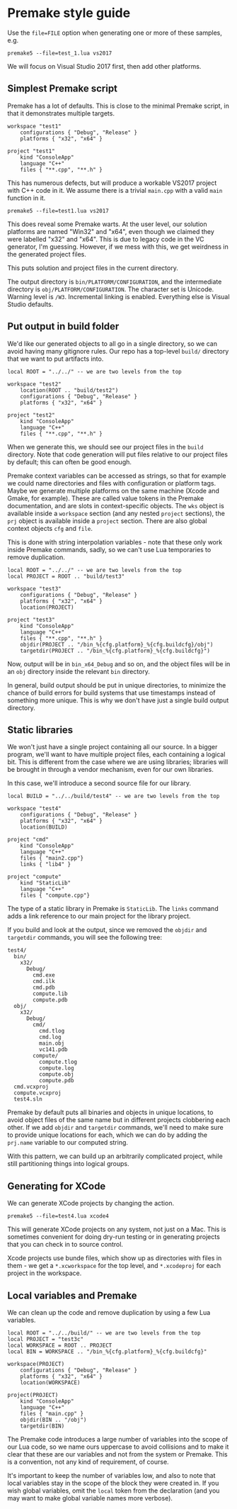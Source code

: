 # Premake style guide

Use the `file=FILE` option when generating one or more of these
samples, e.g.

```
premake5 --file=test_1.lua vs2017
```

We will focus on Visual Studio 2017 first, then add other platforms.

## Simplest Premake script

Premake has a lot of defaults. This is close to the minimal Premake script, in that it
demonstrates multiple targets.

```
workspace "test1"
    configurations { "Debug", "Release" }
    platforms { "x32", "x64" }

project "test1"
    kind "ConsoleApp"
    language "C++"
    files { "**.cpp", "**.h" }
```

This has numerous defects, but will produce a workable VS2017 project with C++ code in it.
We assume there is a trivial `main.cpp` with a valid `main` function in it.

```
premake5 --file=test1.lua vs2017
```

This does reveal some Premake warts. At the user level, our solution platforms are named "Win32"
and "x64", even though we claimed they were labelled "x32" and "x64". This is due to legacy code
in the VC generator, I'm guessing. However, if we mess with this, we get weirdness in the generated
project files.

This puts solution and project files in the current directory.

The output directory is `bin/PLATFORM/CONFIGURATION`, and the intermediate directory is
`obj/PLATFORM/CONFIGURATION`. The character set is Unicode. Warning level is `/W3`. Incremental
linking is enabled. Everything else is Visual Studio defaults.

## Put output in build folder

We'd like our generated objects to all go in a single directory, so we can avoid having many
gitignore rules. Our repo has a top-level `build/` directory that we want to put artifacts into.

```
local ROOT = "../../" -- we are two levels from the top

workspace "test2"
    location(ROOT .. "build/test2")
    configurations { "Debug", "Release" }
    platforms { "x32", "x64" }

project "test2"
    kind "ConsoleApp"
    language "C++"
    files { "**.cpp", "**.h" }
```

When we generate this, we should see our project files in the `build` directory. Note that code generation
will put files relative to our project files by default; this can often be good enough.

Premake context variables can be accessed as strings, so that for example we could name directories and
files with configuration or platform tags. Maybe we generate multiple platforms on the same machine
(Xcode and Gmake, for example). These are called value tokens in the Premake documentation, and are
slots in context-specific objects. The `wks` object is available inside a `workspace` section (and any
nested `project` sections), the `prj` object is available inside a `project` section. There are also
global context objects `cfg` and `file`.

This is done with string interpolation variables - note that these only work inside Premake commands,
sadly, so we can't use Lua temporaries to remove duplication.

```
local ROOT = "../../" -- we are two levels from the top
local PROJECT = ROOT .. "build/test3"

workspace "test3"
    configurations { "Debug", "Release" }
    platforms { "x32", "x64" }
    location(PROJECT)

project "test3"
    kind "ConsoleApp"
    language "C++"
    files { "**.cpp", "**.h" }
    objdir(PROJECT .. "/bin_%{cfg.platform}_%{cfg.buildcfg}/obj")
    targetdir(PROJECT .. "/bin_%{cfg.platform}_%{cfg.buildcfg}")
```

Now, output will be in `bin_x64_Debug` and so on, and the object files will be in an `obj`
directory inside the relevant `bin` directory.

In general, build output should be put in unique directories, to minimize the chance of build
errors for build systems that use timestamps instead of something more unique. This is why we
don't have just a single build output directory.

## Static libraries

We won't just have a single project containing all our source. In a bigger program, we'll want to
have multiple project files, each containing a logical bit. This is different from the case where
we are using libraries; libraries will be brought in through a vendor mechanism, even for our own
libraries.

In this case, we'll introduce a second source file for our library.

```
local BUILD = "../../build/test4" -- we are two levels from the top

workspace "test4"
    configurations { "Debug", "Release" }
    platforms { "x32", "x64" }
    location(BUILD)

project "cmd"
    kind "ConsoleApp"
    language "C++"
    files { "main2.cpp"}
    links { "lib4" }

project "compute"
    kind "StaticLib"
    language "C++"
    files { "compute.cpp"}
```

The type of a static library in Premake is `StaticLib`. The `links` command adds a link reference
to our main project for the library project.

If you build and look at the output, since we removed the `objdir` and `targetdir` commands, you
will see the following tree:

```
test4/
  bin/
    x32/
      Debug/
        cmd.exe
        cmd.ilk
        cmd.pdb
        compute.lib
        compute.pdb
  obj/
    x32/
      Debug/
        cmd/
          cmd.tlog
          cmd.log
          main.obj
          vc141.pdb
        compute/
          compute.tlog
          compute.log
          compute.obj
          compute.pdb
  cmd.vcxproj
  compute.vcxproj
  test4.sln
```

Premake by default puts all binaries and objects in unique locations, to avoid object files of the
same name but in different projects clobbering each other. If we add `objdir` and `targetdir`
commands, we'll need to make sure to provide unique locations for each, which we can do by adding
the `prj.name` variable to our computed string.

With this pattern, we can build up an arbitrarily complicated project, while still partitioning
things into logical groups.

## Generating for XCode

We can generate XCode projects by changing the action.

```
premake5 --file=test4.lua xcode4
```

This will generate XCode projects on any system, not just on a Mac. This is sometimes convenient for
doing dry-run testing or in generating projects that you can check in to source control.

Xcode projects use bunde files, which show up as directories with files in them - we get
a `*.xcworkspace` for the top level, and `*.xcodeproj` for each project in the workspace.

## Local variables and Premake

We can clean up the code and remove duplication by using a few Lua variables.

```
local ROOT = "../../build/" -- we are two levels from the top
local PROJECT = "test3c"
local WORKSPACE = ROOT .. PROJECT
local BIN = WORKSPACE .. "/bin_%{cfg.platform}_%{cfg.buildcfg}"

workspace(PROJECT)
    configurations { "Debug", "Release" }
    platforms { "x32", "x64" }
    location(WORKSPACE)

project(PROJECT)
    kind "ConsoleApp"
    language "C++"
    files { "main.cpp" }
    objdir(BIN .. "/obj")
    targetdir(BIN)
```

The Premake code introduces a large number of variables into the scope of our Lua code, so we
name ours uppercase to avoid collisions and to make it clear that these are our variables and
not from the system or Premake. This is a convention, not any kind of requirement, of course.

It's important to keep the number of variables low, and also to note that local variables stay
in the scope of the block they were created in. If you wish global variables, omit the `local`
token from the declaration (and you may want to make global variable names more verbose).
